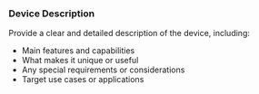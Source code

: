 ### Device Description

Provide a clear and detailed description of the device, including:

- Main features and capabilities
- What makes it unique or useful
- Any special requirements or considerations
- Target use cases or applications